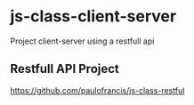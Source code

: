 # js-class-client-server
Project client-server using a restfull api

## Restfull API Project  
https://github.com/paulofrancis/js-class-restful